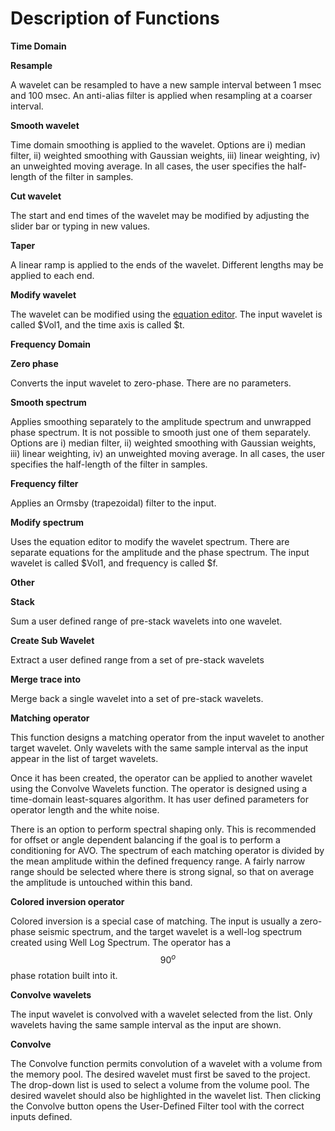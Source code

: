 # Description of Functions

**Time Domain**

**Resample**

A wavelet can be resampled to have a new sample interval between 1 msec and 100 msec. An anti-alias filter is applied when resampling at a coarser interval.

**Smooth wavelet**

Time domain smoothing is applied to the wavelet. Options are i\) median filter, ii\) weighted smoothing with Gaussian weights, iii\) linear weighting, iv\) an unweighted moving average. In all cases, the user specifies the half-length of the filter in samples.

**Cut wavelet**

The start and end times of the wavelet may be modified by adjusting the slider bar or typing in new values.

**Taper**

A linear ramp is applied to the ends of the wavelet. Different lengths may be applied to each end.

**Modify wavelet**

The wavelet can be modified using the [equation editor](../../readme.2/volume_calculator/custom_equation.md). The input wavelet is called $Vol1, and the time axis is called $t. 

**Frequency Domain**

**Zero phase**

Converts the input wavelet to zero-phase. There are no parameters.

**Smooth spectrum**

Applies smoothing separately to the amplitude spectrum and unwrapped phase spectrum. It is not possible to smooth just one of them separately. Options are i\) median filter, ii\) weighted smoothing with Gaussian weights, iii\) linear weighting, iv\) an unweighted moving average. In all cases, the user specifies the half-length of the filter in samples.

**Frequency filter**

Applies an Ormsby \(trapezoidal\) filter to the input.

**Modify spectrum**

Uses the equation editor to modify the wavelet spectrum. There are separate equations for the amplitude and the phase spectrum. The input wavelet is called $Vol1, and frequency is called $f.

**Other**

**Stack**

Sum a user defined range of pre-stack wavelets into one wavelet.

**Create Sub Wavelet**

Extract a user defined range from a set of pre-stack wavelets

**Merge trace into**

Merge back a single wavelet into a set of pre-stack wavelets.

**Matching operator**

This function designs a matching operator from the input wavelet to another target wavelet. Only wavelets with the same sample interval as the input appear in the list of target wavelets.

Once it has been created, the operator can be applied to another wavelet using the Convolve Wavelets function. The operator is designed using a time-domain least-squares algorithm. It has user defined parameters for operator length and the white noise.

There is an option to perform spectral shaping only. This is recommended for offset or angle dependent balancing if the goal is to perform a conditioning for AVO. The spectrum of each matching operator is divided by the mean amplitude within the defined frequency range. A fairly narrow range should be selected where there is strong signal, so that on average the amplitude is untouched within this band.

**Colored inversion operator**

Colored inversion is a special case of matching. The input is usually a zero-phase seismic spectrum, and the target wavelet is a well-log spectrum created using Well Log Spectrum. The operator has a $$90^o$$ phase rotation built into it.

**Convolve wavelets**

The input wavelet is convolved with a wavelet selected from the list. Only wavelets having the same sample interval as the input are shown.

**Convolve**

The Convolve function permits convolution of a wavelet with a volume from the memory pool. The desired wavelet must first be saved to the project. The drop-down list is used to select a volume from the volume pool. The desired wavelet should also be highlighted in the wavelet list. Then clicking the Convolve button opens the User-Defined Filter tool with the correct inputs defined.

